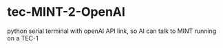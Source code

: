 # tec-MINT-2-OpenAI
python serial terminal with openAI API link, so AI can talk to MINT running on a TEC-1
